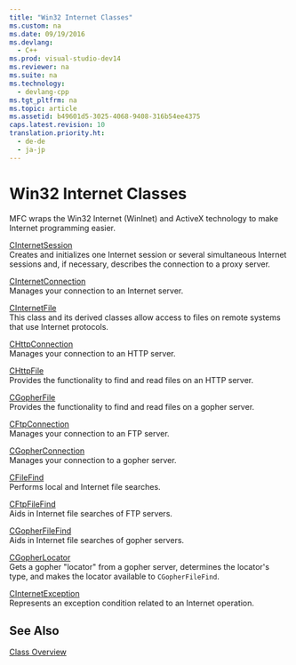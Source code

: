 ```yaml
---
title: "Win32 Internet Classes"
ms.custom: na
ms.date: 09/19/2016
ms.devlang: 
  - C++
ms.prod: visual-studio-dev14
ms.reviewer: na
ms.suite: na
ms.technology: 
  - devlang-cpp
ms.tgt_pltfrm: na
ms.topic: article
ms.assetid: b49601d5-3025-4068-9408-316b54ee4375
caps.latest.revision: 10
translation.priority.ht: 
  - de-de
  - ja-jp
---
```

# Win32 Internet Classes
MFC wraps the Win32 Internet (WinInet) and ActiveX technology to make Internet programming easier.  
  
 [CInternetSession](../vs140/CInternetSession-Class.md)  
 Creates and initializes one Internet session or several simultaneous Internet sessions and, if necessary, describes the connection to a proxy server.  
  
 [CInternetConnection](../vs140/CInternetConnection-Class.md)  
 Manages your connection to an Internet server.  
  
 [CInternetFile](../vs140/CInternetFile-Class.md)  
 This class and its derived classes allow access to files on remote systems that use Internet protocols.  
  
 [CHttpConnection](../vs140/CHttpConnection-Class.md)  
 Manages your connection to an HTTP server.  
  
 [CHttpFile](../vs140/CHttpFile-Class.md)  
 Provides the functionality to find and read files on an HTTP server.  
  
 [CGopherFile](../vs140/CGopherFile-Class.md)  
 Provides the functionality to find and read files on a gopher server.  
  
 [CFtpConnection](../vs140/CFtpConnection-Class.md)  
 Manages your connection to an FTP server.  
  
 [CGopherConnection](../vs140/CGopherConnection-Class.md)  
 Manages your connection to a gopher server.  
  
 [CFileFind](../vs140/CFileFind-Class.md)  
 Performs local and Internet file searches.  
  
 [CFtpFileFind](../vs140/CFtpFileFind-Class.md)  
 Aids in Internet file searches of FTP servers.  
  
 [CGopherFileFind](../vs140/CGopherFileFind-Class.md)  
 Aids in Internet file searches of gopher servers.  
  
 [CGopherLocator](../vs140/CGopherLocator-Class.md)  
 Gets a gopher "locator" from a gopher server, determines the locator's type, and makes the locator available to `CGopherFileFind`.  
  
 [CInternetException](../vs140/CInternetException-Class.md)  
 Represents an exception condition related to an Internet operation.  
  
## See Also  
 [Class Overview](../vs140/Class-Library-Overview.md)